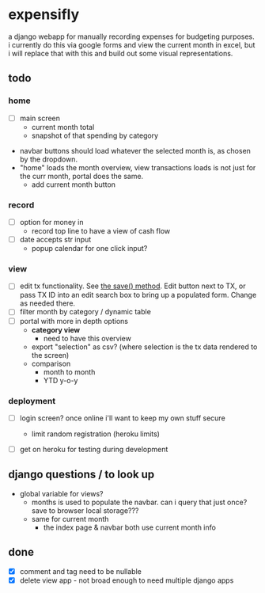 # expensifly

a django webapp for manually recording expenses for budgeting purposes.  
i currently do this via google forms and view the current month in excel, but i will replace that with this and build out some visual representations.  


## todo
### home
- [ ] main screen
  - current month total
  - snapshot of that spending by category
- navbar buttons should load whatever the selected month is, as chosen by the dropdown.
- "home" loads the month overview, view transactions loads is not just for the curr month, portal does the same.
  - add current month button

### record
- [ ] option for money in
  - record top line to have a view of cash flow
- [ ] date accepts str input
  - popup calendar for one click input?

### view
- [ ] edit tx functionality. See [the save() method](https://docs.djangoproject.com/en/3.0/topics/forms/modelforms/#the-save-method). Edit button next to TX, or pass TX ID into an edit search box to bring up a populated form. Change as needed there.
- [ ] filter month by category / dynamic table
- [ ] portal with more in depth options
  - **category view**
    - need to have this overview
  - export "selection" as csv? (where selection is the tx data rendered to the screen)
  - comparison
    - month to month
    - YTD y-o-y

### deployment
- [ ] login screen? once online i'll want to keep my own stuff secure
  - limit random registration (heroku limits)
- [ ] get on heroku for testing during development


## django questions / to look up
- global variable for views?
  - months is used to populate the navbar. can i query that just once? save to browser local storage???
  - same for current month
    - the index page & navbar both use current month info


## done

- [x] comment and tag need to be nullable
- [x] delete view app - not broad enough to need multiple django apps
